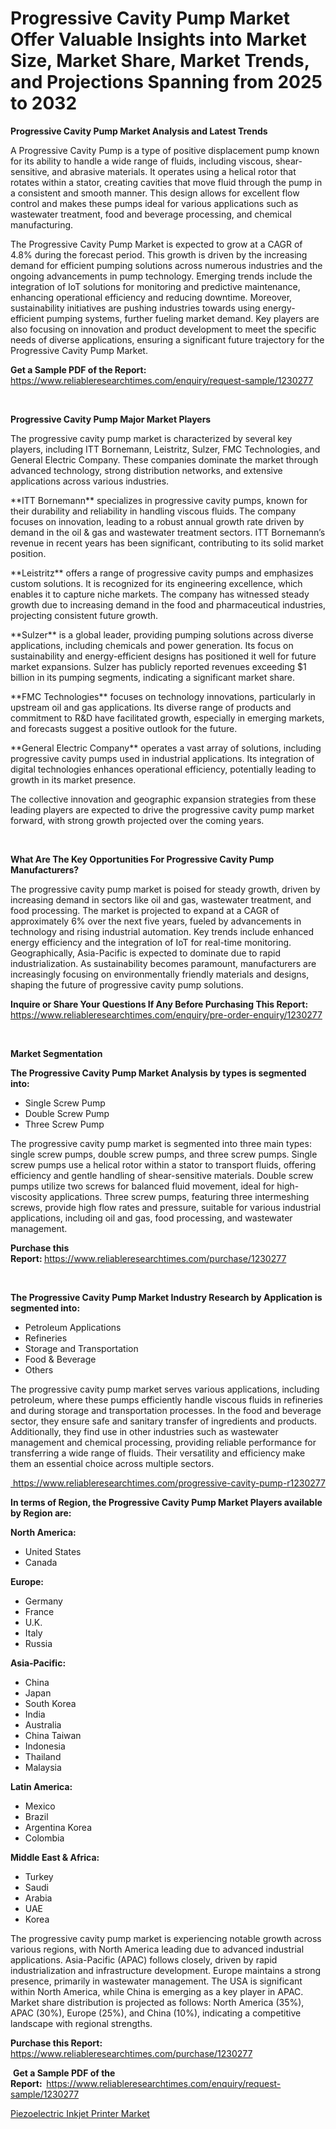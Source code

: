 <p><h1>Progressive Cavity Pump Market Offer Valuable Insights into Market Size, Market Share, Market Trends, and Projections Spanning from 2025 to 2032</h1></p><p><strong>Progressive Cavity Pump Market Analysis and Latest Trends</strong></p>
<p><p>A Progressive Cavity Pump is a type of positive displacement pump known for its ability to handle a wide range of fluids, including viscous, shear-sensitive, and abrasive materials. It operates using a helical rotor that rotates within a stator, creating cavities that move fluid through the pump in a consistent and smooth manner. This design allows for excellent flow control and makes these pumps ideal for various applications such as wastewater treatment, food and beverage processing, and chemical manufacturing.</p><p>The Progressive Cavity Pump Market is expected to grow at a CAGR of 4.8% during the forecast period. This growth is driven by the increasing demand for efficient pumping solutions across numerous industries and the ongoing advancements in pump technology. Emerging trends include the integration of IoT solutions for monitoring and predictive maintenance, enhancing operational efficiency and reducing downtime. Moreover, sustainability initiatives are pushing industries towards using energy-efficient pumping systems, further fueling market demand. Key players are also focusing on innovation and product development to meet the specific needs of diverse applications, ensuring a significant future trajectory for the Progressive Cavity Pump Market.</p></p>
<p><strong>Get a Sample PDF of the Report:&nbsp;</strong> <a href="https://www.reliableresearchtimes.com/enquiry/request-sample/1230277?utm_campaign=2456&utm_medium=2&utm_source=Github&utm_content=ia&utm_term=18022025&utm_id=progressive-cavity-pump">https://www.reliableresearchtimes.com/enquiry/request-sample/1230277</a></p>
<p>&nbsp;</p>
<p><strong>Progressive Cavity Pump Major Market Players</strong></p>
<p><p>The progressive cavity pump market is characterized by several key players, including ITT Bornemann, Leistritz, Sulzer, FMC Technologies, and General Electric Company. These companies dominate the market through advanced technology, strong distribution networks, and extensive applications across various industries.</p><p>**ITT Bornemann** specializes in progressive cavity pumps, known for their durability and reliability in handling viscous fluids. The company focuses on innovation, leading to a robust annual growth rate driven by demand in the oil & gas and wastewater treatment sectors. ITT Bornemann’s revenue in recent years has been significant, contributing to its solid market position.</p><p>**Leistritz** offers a range of progressive cavity pumps and emphasizes custom solutions. It is recognized for its engineering excellence, which enables it to capture niche markets. The company has witnessed steady growth due to increasing demand in the food and pharmaceutical industries, projecting consistent future growth.</p><p>**Sulzer** is a global leader, providing pumping solutions across diverse applications, including chemicals and power generation. Its focus on sustainability and energy-efficient designs has positioned it well for future market expansions. Sulzer has publicly reported revenues exceeding $1 billion in its pumping segments, indicating a significant market share.</p><p>**FMC Technologies** focuses on technology innovations, particularly in upstream oil and gas applications. Its diverse range of products and commitment to R&D have facilitated growth, especially in emerging markets, and forecasts suggest a positive outlook for the future.</p><p>**General Electric Company** operates a vast array of solutions, including progressive cavity pumps used in industrial applications. Its integration of digital technologies enhances operational efficiency, potentially leading to growth in its market presence.</p><p>The collective innovation and geographic expansion strategies from these leading players are expected to drive the progressive cavity pump market forward, with strong growth projected over the coming years.</p></p>
<p>&nbsp;</p>
<p><strong>What Are The Key Opportunities For Progressive Cavity Pump Manufacturers?</strong></p>
<p><p>The progressive cavity pump market is poised for steady growth, driven by increasing demand in sectors like oil and gas, wastewater treatment, and food processing. The market is projected to expand at a CAGR of approximately 6% over the next five years, fueled by advancements in technology and rising industrial automation. Key trends include enhanced energy efficiency and the integration of IoT for real-time monitoring. Geographically, Asia-Pacific is expected to dominate due to rapid industrialization. As sustainability becomes paramount, manufacturers are increasingly focusing on environmentally friendly materials and designs, shaping the future of progressive cavity pump solutions.</p></p>
<p><strong>Inquire or Share Your Questions If Any Before Purchasing This Report:</strong> <a href="https://www.reliableresearchtimes.com/enquiry/pre-order-enquiry/1230277?utm_campaign=2456&utm_medium=2&utm_source=Github&utm_content=ia&utm_term=18022025&utm_id=progressive-cavity-pump">https://www.reliableresearchtimes.com/enquiry/pre-order-enquiry/1230277</a></p>
<p>&nbsp;</p>
<p><strong>Market Segmentation</strong></p>
<p><strong>The Progressive Cavity Pump Market Analysis by types is segmented into:</strong></p>
<p><ul><li>Single Screw Pump</li><li>Double Screw Pump</li><li>Three Screw Pump</li></ul></p>
<p><p>The progressive cavity pump market is segmented into three main types: single screw pumps, double screw pumps, and three screw pumps. Single screw pumps use a helical rotor within a stator to transport fluids, offering efficiency and gentle handling of shear-sensitive materials. Double screw pumps utilize two screws for balanced fluid movement, ideal for high-viscosity applications. Three screw pumps, featuring three intermeshing screws, provide high flow rates and pressure, suitable for various industrial applications, including oil and gas, food processing, and wastewater management.</p></p>
<p><strong>Purchase this Report:&nbsp;</strong><a href="https://www.reliableresearchtimes.com/purchase/1230277?utm_campaign=2456&utm_medium=2&utm_source=Github&utm_content=ia&utm_term=18022025&utm_id=progressive-cavity-pump">https://www.reliableresearchtimes.com/purchase/1230277</a></p>
<p>&nbsp;</p>
<p><strong>The Progressive Cavity Pump Market Industry Research by Application is segmented into:</strong></p>
<p><ul><li>Petroleum Applications</li><li>Refineries</li><li>Storage and Transportation</li><li>Food & Beverage</li><li>Others</li></ul></p>
<p><p>The progressive cavity pump market serves various applications, including petroleum, where these pumps efficiently handle viscous fluids in refineries and during storage and transportation processes. In the food and beverage sector, they ensure safe and sanitary transfer of ingredients and products. Additionally, they find use in other industries such as wastewater management and chemical processing, providing reliable performance for transferring a wide range of fluids. Their versatility and efficiency make them an essential choice across multiple sectors.</p></p>
<p><a href="https://www.reliableresearchtimes.com/progressive-cavity-pump-r1230277?utm_campaign=2456&utm_medium=2&utm_source=Github&utm_content=ia&utm_term=18022025&utm_id=progressive-cavity-pump">&nbsp;https://www.reliableresearchtimes.com/progressive-cavity-pump-r1230277</a></p>
<p><strong>In terms of Region, the Progressive Cavity Pump Market Players available by Region are:</strong></p>
<p>
    <p> <strong> North America: </strong>
        <ul>
            <li>United States</li>
            <li>Canada</li>
        </ul>
        </p> 
    <p> <strong> Europe: </strong>
        <ul>
            <li>Germany</li>
            <li>France</li>
            <li>U.K.</li>
            <li>Italy</li>
            <li>Russia</li>
        </ul>
        </p> 
    <p> <strong> Asia-Pacific: </strong>
        <ul>
            <li>China</li>
            <li>Japan</li>
            <li>South Korea</li>
            <li>India</li>
            <li>Australia</li>
            <li>China Taiwan</li>
            <li>Indonesia</li>
            <li>Thailand</li>
            <li>Malaysia</li>
        </ul>
        </p> 
    <p> <strong> Latin America: </strong>
        <ul>
            <li>Mexico</li>
            <li>Brazil</li>
            <li>Argentina Korea</li>
            <li>Colombia</li>
        </ul>
        </p> 
    <p> <strong> Middle East & Africa: </strong>
        <ul>
            <li>Turkey</li>
            <li>Saudi</li>
            <li>Arabia</li>
            <li>UAE</li>
            <li>Korea</li>
        </ul>
    </p>
    </p>
<p><p>The progressive cavity pump market is experiencing notable growth across various regions, with North America leading due to advanced industrial applications. Asia-Pacific (APAC) follows closely, driven by rapid industrialization and infrastructure development. Europe maintains a strong presence, primarily in wastewater management. The USA is significant within North America, while China is emerging as a key player in APAC. Market share distribution is projected as follows: North America (35%), APAC (30%), Europe (25%), and China (10%), indicating a competitive landscape with regional strengths.</p></p>
<p><strong>Purchase this Report: </strong><a href="https://www.reliableresearchtimes.com/purchase/1230277?utm_campaign=2456&utm_medium=2&utm_source=Github&utm_content=ia&utm_term=18022025&utm_id=progressive-cavity-pump">https://www.reliableresearchtimes.com/purchase/1230277</a></p>
<p>&nbsp;<strong>Get a Sample PDF of the Report:&nbsp;&nbsp;</strong><a href="https://www.reliableresearchtimes.com/enquiry/request-sample/1230277?utm_campaign=2456&utm_medium=2&utm_source=Github&utm_content=ia&utm_term=18022025&utm_id=progressive-cavity-pump">https://www.reliableresearchtimes.com/enquiry/request-sample/1230277</a></p>
<p><strong></strong></p>
<p><p><a href="https://github.com/lizamflotow/Market-Research-Report-List-1/blob/main/piezoelectric-inkjet-printer-market.md?utm_campaign=2456&utm_medium=2&utm_source=Github&utm_content=ia&utm_term=18022025&utm_id=progressive-cavity-pump">Piezoelectric Inkjet Printer Market</a></p></p>